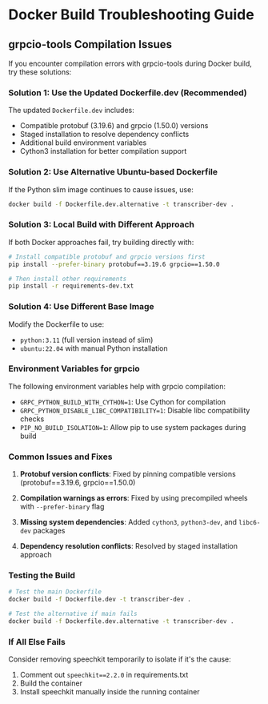 # Docker Build Troubleshooting Guide

## grpcio-tools Compilation Issues

If you encounter compilation errors with grpcio-tools during Docker build, try these solutions:

### Solution 1: Use the Updated Dockerfile.dev (Recommended)
The updated `Dockerfile.dev` includes:
- Compatible protobuf (3.19.6) and grpcio (1.50.0) versions
- Staged installation to resolve dependency conflicts
- Additional build environment variables
- Cython3 installation for better compilation support

### Solution 2: Use Alternative Ubuntu-based Dockerfile
If the Python slim image continues to cause issues, use:
```bash
docker build -f Dockerfile.dev.alternative -t transcriber-dev .
```

### Solution 3: Local Build with Different Approach
If both Docker approaches fail, try building directly with:
```bash
# Install compatible protobuf and grpcio versions first
pip install --prefer-binary protobuf==3.19.6 grpcio==1.50.0

# Then install other requirements
pip install -r requirements-dev.txt
```

### Solution 4: Use Different Base Image
Modify the Dockerfile to use:
- `python:3.11` (full version instead of slim)
- `ubuntu:22.04` with manual Python installation

### Environment Variables for grpcio
The following environment variables help with grpcio compilation:
- `GRPC_PYTHON_BUILD_WITH_CYTHON=1`: Use Cython for compilation
- `GRPC_PYTHON_DISABLE_LIBC_COMPATIBILITY=1`: Disable libc compatibility checks
- `PIP_NO_BUILD_ISOLATION=1`: Allow pip to use system packages during build

### Common Issues and Fixes

1. **Protobuf version conflicts**: Fixed by pinning compatible versions (protobuf==3.19.6, grpcio==1.50.0)

2. **Compilation warnings as errors**: Fixed by using precompiled wheels with `--prefer-binary` flag

3. **Missing system dependencies**: Added `cython3`, `python3-dev`, and `libc6-dev` packages

4. **Dependency resolution conflicts**: Resolved by staged installation approach

### Testing the Build
```bash
# Test the main Dockerfile
docker build -f Dockerfile.dev -t transcriber-dev .

# Test the alternative if main fails
docker build -f Dockerfile.dev.alternative -t transcriber-dev .
```

### If All Else Fails
Consider removing speechkit temporarily to isolate if it's the cause:
1. Comment out `speechkit==2.2.0` in requirements.txt
2. Build the container
3. Install speechkit manually inside the running container